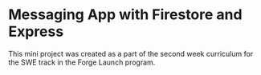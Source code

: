 # Messaging App with Firestore and Express

This mini project was created as a part of the second week curriculum for the SWE track in the Forge Launch program. 
